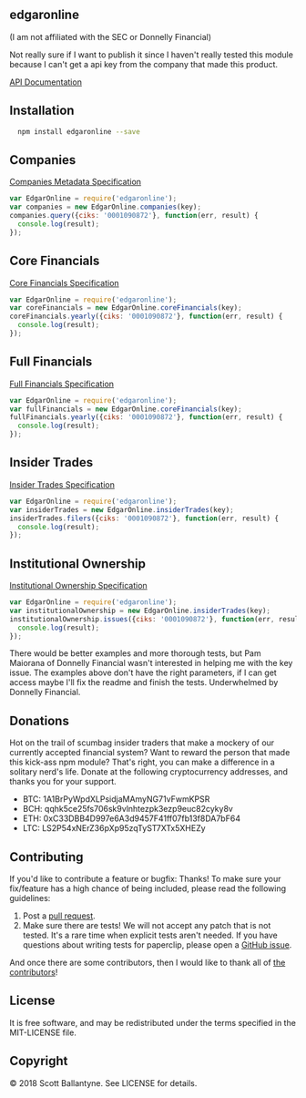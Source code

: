 edgaronline
------------

(I am not affiliated with the SEC or Donnelly Financial) 

Not really sure if I want to publish it since I haven't really tested this module because I can't get a api key from the company that made this product.

[API Documentation](http://developer.edgar-online.com/docs)

## Installation
```bash
  npm install edgaronline --save
```

## Companies

[Companies Metadata Specification](http://developer.edgar-online.com/docs/companies)

```javascript
var EdgarOnline = require('edgaronline');
var companies = new EdgarOnline.companies(key);
companies.query({ciks: '0001090872'}, function(err, result) {
  console.log(result);
});
```

## Core Financials

[Core Financials Specification](http://developer.edgar-online.com/docs/core_financials)

```javascript
var EdgarOnline = require('edgaronline');
var coreFinancials = new EdgarOnline.coreFinancials(key);
coreFinancials.yearly({ciks: '0001090872'}, function(err, result) {
  console.log(result);
});

```

## Full Financials

[Full Financials Specification](http://developer.edgar-online.com/docs/full_financials)

```javascript
var EdgarOnline = require('edgaronline');
var fullFinancials = new EdgarOnline.coreFinancials(key);
fullFinancials.yearly({ciks: '0001090872'}, function(err, result) {
  console.log(result);
});
```

## Insider Trades

[Insider Trades Specification](http://developer.edgar-online.com/docs/insider_trades)

```javascript
var EdgarOnline = require('edgaronline');
var insiderTrades = new EdgarOnline.insiderTrades(key);
insiderTrades.filers({ciks: '0001090872'}, function(err, result) {
  console.log(result);
});
```

## Institutional Ownership

[Institutional Ownership Specification](http://developer.edgar-online.com/docs/institutional_ownership)

```javascript
var EdgarOnline = require('edgaronline');
var institutionalOwnership = new EdgarOnline.insiderTrades(key);
institutionalOwnership.issues({ciks: '0001090872'}, function(err, result) {
  console.log(result);
});
```

There would be better examples and more thorough tests, but Pam Maiorana of Donnelly Financial wasn't interested in helping me with the key issue.  The examples above don't have the right parameters, if I can get access maybe I'll fix the readme and finish the tests.  Underwhelmed by Donnelly Financial.

Donations
------------

Hot on the trail of scumbag insider traders that make a mockery of our currently accepted financial system?  Want to reward the person that made this kick-ass npm module?  That's right, you can make a difference in a solitary nerd's life.  Donate at the following cryptocurrency addresses, and thanks you for your support.  

* BTC: 1A1BrPyWpdXLPsidjaMAmyNG71vFwmKPSR
* BCH: qqhk5ce25fs706sk9vlnhtezpk3ezp9euc82cyky8v
* ETH: 0xC33DBB4D997e6A3d9457F41ff07fb13f8DA7bF64
* LTC: LS2P54xNErZ36pXp95zqTyST7XTx5XHEZy

Contributing
------------

If you'd like to contribute a feature or bugfix: Thanks! To make sure your fix/feature has a high chance of being included, please read the following guidelines:

1. Post a [pull request](https://github.com/ballantyne/edgaronline/compare/).
2. Make sure there are tests! We will not accept any patch that is not tested.
   It's a rare time when explicit tests aren't needed. If you have questions
   about writing tests for paperclip, please open a
   [GitHub issue](https://github.com/ballantyne/edgaronline/issues/new).


And once there are some contributors, then I would like to thank all of [the contributors](https://github.com/ballantyne/edgaronline/graphs/contributors)!

License
-------

It is free software, and may be redistributed under the terms specified in the MIT-LICENSE file.

Copyright
-------
© 2018 Scott Ballantyne. See LICENSE for details.

